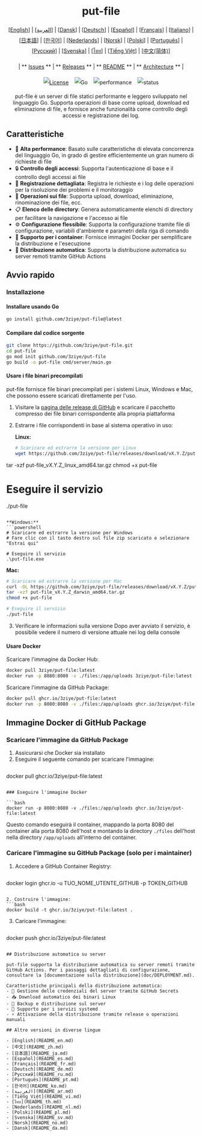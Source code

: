 <h1 align="center" style="border-bottom: none"> 
     <a href="" target="_blank"> 
         <alt="put-file" src="" width="100" height="100"> 
     </a> 
     <br>put-file 
 </h1> 
 
 <div align="center" style="line-height: 2;"> 
   [<a href="/README.md">English</a>] | [<a href="/readme/README_ar.md">العربية</a>] | [<a href="/readme/README_da.md">Dansk</a>] | [<a href="/readme/README_de.md">Deutsch</a>] | [<a href="/readme/README_es.md">Español</a>] | [<a href="/readme/README_fr.md">Français</a>] | [<a href="/readme/README_it.md">Italiano</a>] | [<a href="/readme/README_ja.md">日本語</a>] | [<a href="/readme/README_ko.md">한국어</a>] | [<a href="/readme/README_nl.md">Nederlands</a>] | [<a href="/readme/README_no.md">Norsk</a>] | [<a href="/readme/README_pl.md">Polski</a>] | [<a href="/readme/README_pt.md">Português</a>] | [<a href="/readme/README_ru.md">Русский</a>] | [<a href="/readme/README_sv.md">Svenska</a>] | [<a href="/readme/README_th.md">ไทย</a>] | [<a href="/readme/README_vi.md">Tiếng Việt</a>] | [<a href="/readme/README_zh.md">中文(简体)</a>] 
   <br> 
   
   | ** [Issues](https://github.com/3ziye/put-file/issues) ** | ** [Releases](https://github.com/3ziye/put-file/releases) ** | ** [README](https://github.com/3ziye/put-file/blob/main/README.md) ** | ** [Architecture](https://github.com/3ziye/put-file/blob/main/doc/architecture.md) ** | 
   <br> 
   
   [![License](https://img.shields.io/badge/License-MIT-green.svg)](https://opensource.org/licenses/MIT) 
   &nbsp;&nbsp; 
   ![Go](https://img.shields.io/badge/language-Go-blue.svg) 
   &nbsp;&nbsp; 
   ![performance](https://img.shields.io/badge/performance-high-yellow.svg) 
   &nbsp;&nbsp; 
   ![status](https://img.shields.io/badge/status-Stable-green.svg) 
 </div> 
 
 <p align="center">put-file è un server di file statici performante e leggero sviluppato nel linguaggio Go. Supporta operazioni di base come upload, download ed eliminazione di file, e fornisce anche funzionalità come controllo degli accessi e registrazione dei log.</p>

## Caratteristiche

- 🚀 **Alta performance**: Basato sulle caratteristiche di elevata concorrenza del linguaggio Go, in grado di gestire efficientemente un gran numero di richieste di file
- 🔒 **Controllo degli accessi**: Supporta l'autenticazione di base e il controllo degli accessi ai file
- 📝 **Registrazione dettagliata**: Registra le richieste e i log delle operazioni per la risoluzione dei problemi e il monitoraggio
- 📁 **Operazioni sui file**: Supporta upload, download, eliminazione, rinominazione dei file, ecc.
- 📋 **Elenco delle directory**: Genera automaticamente elenchi di directory per facilitare la navigazione e l'accesso ai file
- ⚙️ **Configurazione flessibile**: Supporta la configurazione tramite file di configurazione, variabili d'ambiente e parametri della riga di comando
- 🐳 **Supporto per i container**: Fornisce immagini Docker per semplificare la distribuzione e l'esecuzione
- 🚀 **Distribuzione automatica**: Supporta la distribuzione automatica su server remoti tramite GitHub Actions

## Avvio rapido

### Installazione

#### Installare usando Go

```bash
go install github.com/3ziye/put-file@latest
```

#### Compilare dal codice sorgente

```bash
git clone https://github.com/3ziye/put-file.git
cd put-file
go mod init github.com/3ziye/put-file
go build -o put-file cmd/server/main.go
```

#### Usare i file binari precompilati

put-file fornisce file binari precompilati per i sistemi Linux, Windows e Mac, che possono essere scaricati direttamente per l'uso.

1. Visitare la [pagina delle release di GitHub](https://github.com/3ziye/put-file/releases) e scaricare il pacchetto compresso dei file binari corrispondente alla propria piattaforma

2. Estrarre i file corrispondenti in base al sistema operativo in uso:

   **Linux:**
   ```bash
   # Scaricare ed estrarre la versione per Linux
   wget https://github.com/3ziye/put-file/releases/download/vX.Y.Z/put-file_vX.Y.Z_linux_amd64.tar.gz
tar -xzf put-file_vX.Y.Z_linux_amd64.tar.gz
chmod +x put-file
   
   # Eseguire il servizio
   ./put-file
   ```
   
   **Windows:**
   ```powershell
   # Scaricare ed estrarre la versione per Windows
   # Fare clic con il tasto destro sul file zip scaricato e selezionare "Estrai qui"
   
   # Eseguire il servizio
   .\put-file.exe
   ```
   
   **Mac:**
   ```bash
   # Scaricare ed estrarre la versione per Mac
   curl -OL https://github.com/3ziye/put-file/releases/download/vX.Y.Z/put-file_vX.Y.Z_darwin_amd64.tar.gz
tar -xzf put-file_vX.Y.Z_darwin_amd64.tar.gz
chmod +x put-file
   
   # Eseguire il servizio
   ./put-file
   ```

3. Verificare le informazioni sulla versione
   Dopo aver avviato il servizio, è possibile vedere il numero di versione attuale nei log della console

#### Usare Docker

Scaricare l'immagine da Docker Hub:
```bash
docker pull 3ziye/put-file:latest
docker run -p 8080:8080 -v ./files:/app/uploads 3ziye/put-file:latest
```

Scaricare l'immagine da GitHub Package:
```bash
docker pull ghcr.io/3ziye/put-file:latest
docker run -p 8080:8080 -v ./files:/app/uploads ghcr.io/3ziye/put-file:latest
```

## Immagine Docker di GitHub Package

### Scaricare l'immagine da GitHub Package

1. Assicurarsi che Docker sia installato
2. Eseguire il seguente comando per scaricare l'immagine:
   ```bash
docker pull ghcr.io/3ziye/put-file:latest
   ```

### Eseguire l'immagine Docker

```bash
docker run -p 8080:8080 -v ./files:/app/uploads ghcr.io/3ziye/put-file:latest
```

Questo comando eseguirà il container, mappando la porta 8080 del container alla porta 8080 dell'host e montando la directory `./files` dell'host nella directory `/app/uploads` all'interno del container.

### Caricare l'immagine su GitHub Package (solo per i maintainer)

1. Accedere a GitHub Container Registry:
   ```bash
docker login ghcr.io -u TUO_NOME_UTENTE_GITHUB -p TOKEN_GITHUB
   ```

2. Costruire l'immagine:
   ```bash
docker build -t ghcr.io/3ziye/put-file:latest .
   ```

3. Caricare l'immagine:
   ```bash
docker push ghcr.io/3ziye/put-file:latest
   ```

## Distribuzione automatica su server

put-file supporta la distribuzione automatica su server remoti tramite GitHub Actions. Per i passaggi dettagliati di configurazione, consultare la [documentazione sulla distribuzione](doc/DEPLOYMENT.md).

Caratteristiche principali della distribuzione automatica:
- 🔑 Gestione delle credenziali del server tramite GitHub Secrets
- 📥 Download automatico dei binari Linux
- 📁 Backup e distribuzione sul server
- 🚀 Supporto per i servizi systemd
- ⚡ Attivazione della distribuzione tramite release o operazioni manuali

## Altre versioni in diverse lingue

- [English](README_en.md)
- [中文](README_zh.md)
- [日本語](README_ja.md)
- [Español](README_es.md)
- [Français](README_fr.md)
- [Deutsch](README_de.md)
- [Русский](README_ru.md)
- [Português](README_pt.md)
- [한국어](README_ko.md)
- [العربية](README_ar.md)
- [Tiếng Việt](README_vi.md)
- [ไทย](README_th.md)
- [Nederlands](README_nl.md)
- [Polski](README_pl.md)
- [Svenska](README_sv.md)
- [Norsk](README_no.md)
- [Dansk](README_da.md)